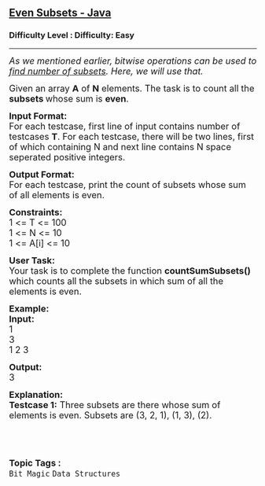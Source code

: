 <h2><a href="https://www.geeksforgeeks.org/problems/even-subsets-java/1?page=3&status=unsolved&sortBy=accuracy">Even Subsets - Java</a></h2><h3>Difficulty Level : Difficulty: Easy</h3><hr><div class="problems_problem_content__Xm_eO"><p><em><span style="font-size:18px">As we mentioned earlier, bitwise operations can be used to <a href="https://www.geeksforgeeks.org/power-set/">find number of subsets</a>. Here, we will use that.</span></em></p>

<p><span style="font-size:18px">Given an array <strong>A</strong> of <strong>N</strong> elements. The task is to count all the <strong>subsets </strong>whose sum is <strong>even</strong>.</span></p>

<p><span style="font-size:18px"><strong>Input Format:</strong><br>
For each testcase, first line of input contains number of testcases <strong>T</strong>. For each testcase, there will be two lines, first of which containing N and next line contains N space seperated positive integers.</span></p>

<p><span style="font-size:18px"><strong>Output Format:</strong><br>
For each testcase, print the count of subsets whose sum of all elements is even.</span></p>

<p><span style="font-size:18px"><strong>Constraints:</strong><br>
1 &lt;= T &lt;= 100<br>
1 &lt;= N &lt;= 10<br>
1 &lt;= A[i] &lt;= 10</span></p>

<p><span style="font-size:18px"><strong>User Task:</strong><br>
Your task is to complete the function <strong>countSumSubsets()</strong> which counts all the subsets in which sum of all the elements is even.</span></p>

<p><span style="font-size:18px"><strong>Example:<br>
Input:</strong><br>
1<br>
3<br>
1 2 3</span></p>

<p><span style="font-size:18px"><strong>Output:</strong><br>
3</span></p>

<p><span style="font-size:18px"><strong>Explanation:<br>
Testcase 1:</strong> Three subsets are there whose sum of elements is even. Subsets are (3, 2, 1), (1, 3), (2).</span></p>

<p>&nbsp;</p>
</div><br><p><span style=font-size:18px><strong>Topic Tags : </strong><br><code>Bit Magic</code>&nbsp;<code>Data Structures</code>&nbsp;
